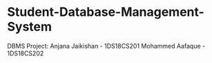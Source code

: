 # Student-Database-Management-System
DBMS Project:
Anjana Jaikishan - 1DS18CS201
Mohammed Aafaque - 1DS18CS202
